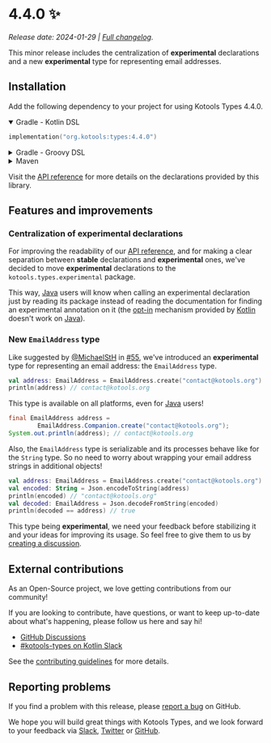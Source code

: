 # 4.4.0 ✨

_Release date: 2024-01-29 | [Full changelog][changelog]._

This minor release includes the centralization of **experimental** declarations
and a new **experimental** type for representing email addresses.

[changelog]: https://github.com/kotools/types/blob/main/CHANGELOG.md#4.4.0

## Installation

Add the following dependency to your project for using Kotools Types 4.4.0.

<details open>
<summary>Gradle - Kotlin DSL</summary>

```kotlin
implementation("org.kotools:types:4.4.0")
```
</details>

<details>
<summary>Gradle - Groovy DSL</summary>

```groovy
implementation "org.kotools:types:4.4.0"
```
</details>

<details>
<summary>Maven</summary>

```xml
<dependencies>
    <dependency>
        <groupId>org.kotools</groupId>
        <artifactId>types</artifactId>
        <version>4.4.0</version>
    </dependency>
</dependencies>
```
</details>

Visit the [API reference] for more details on the declarations provided by this
library.

[API reference]: https://types.kotools.org

## Features and improvements

### Centralization of experimental declarations

For improving the readability of our [API reference], and for making a clear
separation between **stable** declarations and **experimental** ones,
we've decided to move **experimental** declarations to the
`kotools.types.experimental` package.

This way, [Java] users will know when calling an experimental declaration just
by reading its package instead of reading the documentation for finding an
experimental annotation on it (the [opt-in] mechanism provided by [Kotlin]
doesn't work on [Java]).

[java]: https://www.java.com
[kotlin]: https://kotlinlang.org
[opt-in]: https://kotlinlang.org/docs/opt-in-requirements.html

### New `EmailAddress` type

Like suggested by [@MichaelStH] in [#55], we've introduced an **experimental**
type for representing an email address: the `EmailAddress` type.

```kotlin
val address: EmailAddress = EmailAddress.create("contact@kotools.org")
println(address) // contact@kotools.org
```

This type is available on all platforms, even for [Java] users!

```java
final EmailAddress address =
        EmailAddress.Companion.create("contact@kotools.org");
System.out.println(address); // contact@kotools.org
```

Also, the `EmailAddress` type is serializable and its processes behave like for
the `String` type.
So no need to worry about wrapping your email address strings in additional
objects!

```kotlin
val address: EmailAddress = EmailAddress.create("contact@kotools.org")
val encoded: String = Json.encodeToString(address)
println(encoded) // "contact@kotools.org"
val decoded: EmailAddress = Json.decodeFromString(encoded)
println(decoded == address) // true
```

This type being **experimental**, we need your feedback before stabilizing it
and your ideas for improving its usage.
So feel free to give them to us by [creating a discussion]. 

[#55]: https://github.com/kotools/types/discussions/55
[creating a discussion]: https://github.com/kotools/types/discussions/new?category=general
[@MichaelStH]: https://github.com/MichaelStH

## External contributions

As an Open-Source project, we love getting contributions from our community!

If you are looking to contribute, have questions, or want to keep up-to-date
about what's happening, please follow us here and say hi!

- [GitHub Discussions][github-discussions]
- [#kotools-types on Kotlin Slack][slack]

See the [contributing guidelines](/CONTRIBUTING.md) for more details.

[slack]: https://kotlinlang.slack.com/archives/C05H0L1LD25
[github-discussions]: https://github.com/kotools/types/discussions

## Reporting problems

If you find a problem with this release, please [report a bug][bug-report] on
GitHub.

We hope you will build great things with Kotools Types, and we look forward to
your feedback via [Slack], [Twitter] or [GitHub].

[bug-report]: https://github.com/kotools/types/issues/new?assignees=&labels=bug&projects=&template=bug-template.md&title=Bug
[github]: https://github.com/kotools
[twitter]: https://twitter.com/KotoolsContact
